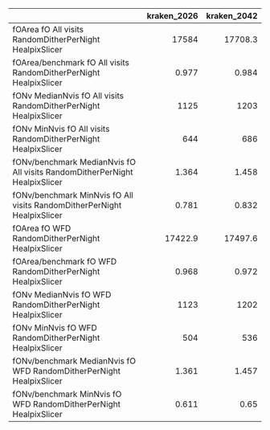 |                                                                            |   kraken_2026 |   kraken_2042 |
|:---------------------------------------------------------------------------|--------------:|--------------:|
| fOArea fO All visits RandomDitherPerNight HealpixSlicer                    |     17584     |     17708.3   |
| fOArea/benchmark fO All visits RandomDitherPerNight HealpixSlicer          |         0.977 |         0.984 |
| fONv MedianNvis fO All visits RandomDitherPerNight HealpixSlicer           |      1125     |      1203     |
| fONv MinNvis fO All visits RandomDitherPerNight HealpixSlicer              |       644     |       686     |
| fONv/benchmark MedianNvis fO All visits RandomDitherPerNight HealpixSlicer |         1.364 |         1.458 |
| fONv/benchmark MinNvis fO All visits RandomDitherPerNight HealpixSlicer    |         0.781 |         0.832 |
| fOArea fO WFD RandomDitherPerNight HealpixSlicer                           |     17422.9   |     17497.6   |
| fOArea/benchmark fO WFD RandomDitherPerNight HealpixSlicer                 |         0.968 |         0.972 |
| fONv MedianNvis fO WFD RandomDitherPerNight HealpixSlicer                  |      1123     |      1202     |
| fONv MinNvis fO WFD RandomDitherPerNight HealpixSlicer                     |       504     |       536     |
| fONv/benchmark MedianNvis fO WFD RandomDitherPerNight HealpixSlicer        |         1.361 |         1.457 |
| fONv/benchmark MinNvis fO WFD RandomDitherPerNight HealpixSlicer           |         0.611 |         0.65  |
